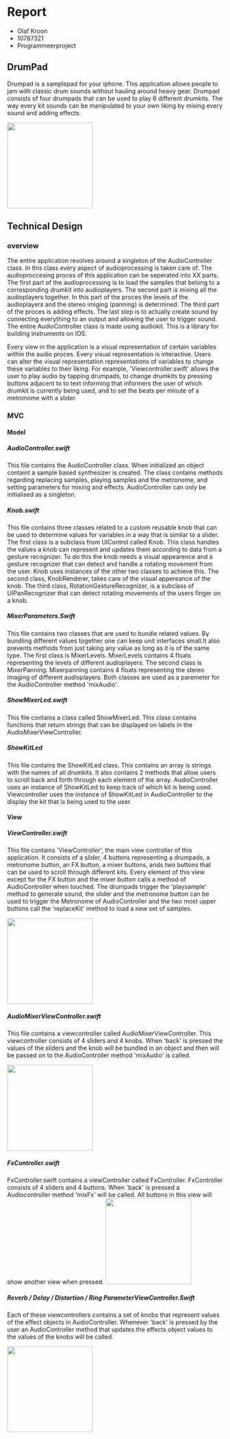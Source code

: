# Report

- Olaf Kroon
- 10787321
- Programmeerproject

## DrumPad

Drumpad is a samplepad for your iphone. This application allows people to jam with classic drum sounds without hauling around heavy gear. Drumpad consists of four drumpads that can be used to play 6 different drumkits. The way every kit sounds can be manipulated to your own liking by mixing every sound and adding effects. 

<img src="https://github.com/olaf-olaf/finalProject/blob/master/doc/DrumPad.png" width="200px"></br>

## Technical Design

### overview
The entire application revolves around a singleton of the AudioController class. In this class every aspect of audioprocessing is taken care of. The audioproccesing proces of this application can be seperated into XX parts. The first part of the audioprocessing is to load the samples that belong to a corresponding drumkit into audioplayers. The second part is mixing all the audioplayers together. In this part of the proces the levels of the audioplayers and the stereo imiging (panning) is determined. The third part of the proces is adding effects. The last step is to actually create sound by connecting everything to an output and allowing the user to trigger sound. The entire AudioController class is made using audiokit. This is a library for building instruments on IOS. 

Every view in the application is a visual representation of certain variables within the audio proces. Every visual representation is interactive. Users can alter the visual representation representations of variables to change these variables to their liking. For example, 'Viewcontroller.swift' allows the user to play audio by tapping drumpads, to change drumkits by pressing buttons adjacent to to text informing that informers the user of which drumkit is currently being used, and to set the beats per minute of a metronome with a slider.  

### MVC

#### Model

##### AudioController.swift

This file contains the AudioController class. When initialized an object containt a sample based synthesizer is created. The class contains methods regarding replacing samples, playing samples and the metronome, and setting parameters for mixing and effects. AudioController can only be initialised as a singleton.

##### Knob.swift

This file contains three classes related to a custom reusable knob that can be used to determine values for variables in a way that is similar to a slider. The first class is a subclass from UIControl called Knob. This class handles the values a knob can represent and updates them according to data from a gesture recognizer. To do this the knob needs a visual appearence and a gesture recognizer that can detect and handle a rotating movement from the user. Knob uses instances of the other two classes to achieve this. The second class, KnobRenderer, takes care of the visual appereance of the knob. The third class, RotationGestureRecognizer, is a subclass of UIPanRecognizer that can detect rotating movements of the users finger on a knob. 

##### MixerParameters.Swift

This file contains two classes that are used to bundle related values. By bundling different values together one can keep unit interfaces small.It also prevents methods from just taking any value as long as it is of the same type. The first class is MixerLevels. MixerLevels contains 4 floats representing the levels of different audioplayers. The second class is MixerPanning. Mixerpanning contains 4 floats representing the stereo imaging of different audioplayers. Both classes are used as a paremeter for the AudioController method 'mixAudio'.

##### ShowMixerLed.swift

This file contains a class called ShowMixerLed. This class contains functions that return strings that can be displayed on labels in the AudioMixerViewController.

##### ShowKitLed

This file contains the ShowKitLed class. This contains an array is strings with the names of all drumkits. It also contains 2 methods that allow users to scroll back and forth through each element of the array. AudioController uses an instance of ShowKitLed to keep track of which kit is being used. Viewcontroller uses the instance of ShowKitLed in AudioController to the display the kit that is being used to the user. 

#### View

##### ViewController.swift
This file contains 'ViewController', the main view controller of this application. It consists of a slider, 4 buttons representing a drumpads, a metronome button, an FX button, a mixer buttons, ands two buttons that can be used to scroll through different kits. Every element of this view except for the FX button and the mixer button calls a method of AudioController when touched. The drumpads trigger the 'playsample' method to generate sound, the slider and the metronome button can be used to trigger the Metronome of AudioController and the two most upper buttons call the 'replaceKit' method to load a new set of samples. 

<img src="https://github.com/olaf-olaf/finalProject/blob/master/doc/DrumPad.png" width="200px"></br>

##### AudioMixerViewController.swift

This file contains a viewcontroller called AudioMixerViewController. This viewcontroller consists of 4 sliders and 4 knobs. When 'back' is pressed the values of the sliders and the knob will be bundled in an object and then will be passed on to the AudioController method 'mixAudio' is called. 

<img src="https://github.com/olaf-olaf/finalProject/blob/master/doc/AudioMixer.png" width="200px"></br>

##### FxController.swift

FxController.swift contains a viewController called FxController. FxController consists of 4 sliders and 4 buttons. When 'back' is pressed a Audiocontroller method 'mixFx' will be called. All buttons in this view will show another view when pressed.
 <img src="https://github.com/olaf-olaf/finalProject/blob/master/doc/FXMixer.png" width="200px"></br>
 
##### Reverb / Delay / Distortion / Ring ParameterViewController.Swift

Each of these viewcontrollers contains a set of knobs that represent values of the effect objects in AudioController. Whenever 'back' is pressed by the user an AudioController method that updates the effects object values to the values of the knobs will be called. 

<img src="https://github.com/olaf-olaf/finalProject/blob/master/doc/FXParameters.png" width="200px"></br>






